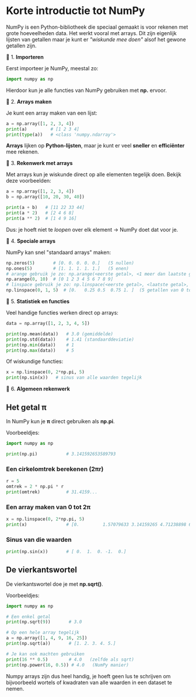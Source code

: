 # Korte introductie tot NumPy

NumPy is een Python-bibliotheek die speciaal gemaakt is voor rekenen met grote hoeveelheden data. Het werkt vooral met arrays. Dit zijn eigenlijk lijsten van getallen maar je kunt er *"wiskunde mee doen"* alsof het gewone getallen zijn.

🔹 1. **Importeren**

Eerst importeer je NumPy, meestal zo:

```python 
import numpy as np
```

Hierdoor kun je alle functies van NumPy gebruiken met **np.** ervoor.

🔹 2. **Arrays maken**

Je kunt een array maken van een lijst:

```python 
a = np.array([1, 2, 3, 4])
print(a)         # [1 2 3 4]
print(type(a))   # <class 'numpy.ndarray'>
```

**Arrays** lijken op **Python-lijsten**, maar je kunt er veel **sneller** en **efficiënter** mee rekenen.

🔹 3. **Rekenwerk met arrays**

Met arrays kun je wiskunde direct op alle elementen tegelijk doen. Bekijk deze voorbeelden:
```python 
a = np.array([1, 2, 3, 4])
b = np.array([10, 20, 30, 40])

print(a + b)   # [11 22 33 44]
print(a * 2)   # [2 4 6 8]
print(a ** 2)  # [1 4 9 16]
```

Dus: je hoeft niet te *loopen* over elk element → NumPy doet dat voor je.

🔹 4. **Speciale arrays**

NumPy kan snel "standaard arrays" maken:
```python 
np.zeros(5)       # [0. 0. 0. 0. 0.]   (5 nullen)
np.ones(5)        # [1. 1. 1. 1. 1.]   (5 enen)
# arange gebruik je zo: np.arange(<eerste getal>, <1 meer dan laatste getal>)
np.arange(0, 10)  # [0 1 2 3 4 5 6 7 8 9]
# linspace gebruik je zo: np.linspace(<eerste getal>, <laatste getal>, <aantal getallen>) 
np.linspace(0, 1, 5)  # [0.   0.25 0.5  0.75 1. ]  (5 getallen van 0 tot 1)
```
🔹 5. **Statistiek en functies**

Veel handige functies werken direct op arrays:
```python
data = np.array([1, 2, 3, 4, 5])

print(np.mean(data))   # 3.0 (gemiddelde)
print(np.std(data))    # 1.41 (standaarddeviatie)
print(np.min(data))    # 1
print(np.max(data))    # 5
```

Of wiskundige functies:
```python
x = np.linspace(0, 2*np.pi, 5)
print(np.sin(x))   # sinus van alle waarden tegelijk
```

🔹 6. **Algemeen rekenwerk**

## Het getal **π** 
In NumPy kun je **π** direct gebruiken als **np.pi**.

Voorbeeldjes:
```python
import numpy as np

print(np.pi)           # 3.141592653589793
```

### Een cirkelomtrek berekenen (2πr)
```python
r = 5
omtrek = 2 * np.pi * r
print(omtrek)          # 31.4159...
```
### Een array maken van 0 tot 2π
```python
x = np.linspace(0, 2*np.pi, 5)
print(x)               # [0.         1.57079633 3.14159265 4.71238898 6.28318531]
```
### Sinus van die waarden
```python
print(np.sin(x))       # [ 0.  1.  0. -1.  0.]
```

## De vierkantswortel

De vierkantswortel doe je met **np.sqrt()**.

Voorbeeldjes:
```python
import numpy as np

# Een enkel getal
print(np.sqrt(9))       # 3.0

# Op een hele array tegelijk
a = np.array([1, 4, 9, 16, 25])
print(np.sqrt(a))       # [1. 2. 3. 4. 5.]

# Je kan ook machten gebruiken
print(16 ** 0.5)        # 4.0   (zelfde als sqrt)
print(np.power(16, 0.5)) # 4.0   (NumPy manier)
```

Numpy arrays zijn dus heel handig, je hoeft geen lus te schrijven om bijvoorbeeld wortels of kwadraten van alle waarden in een dataset te nemen.